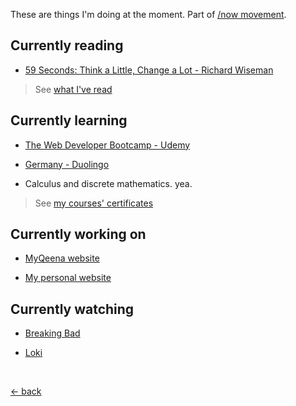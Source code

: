 These are things I'm doing at the moment. Part of [/now movement](https://nownownow.com).

## Currently reading

-   [59 Seconds: Think a Little, Change a Lot - Richard Wiseman](https://www.goodreads.com/book/show/6340948-59-seconds)

> See [what I've read](https://www.goodreads.com/review/list/123404048-muhammad-mufid?shelf=read)

## Currently learning

-   [The Web Developer Bootcamp - Udemy](https://www.udemy.com/course/the-web-developer-bootcamp/)

-   [Germany - Duolingo](https://www.duolingo.com/course/de/en/Learn-German)

-   Calculus and discrete mathematics. yea.

> See [my courses' certificates](https://www.linkedin.com/in/mufidu/)

## Currently working on

-   [MyQeena website](https://myqeena.my.id)

-   [My personal website](https://mufidu.com)

## Currently watching

-   [Breaking Bad](https://www.imdb.com/title/tt0903747/)

-   [Loki](https://www.imdb.com/title/tt9140554/)

<br>

[&larr; back](https://mufidu.com)
